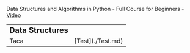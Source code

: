 Data Structures and Algorithms in Python - Full Course for Beginners - [Video](https://www.youtube.com/watch?v=pkYVOmU3MgA)

<table border="0">
 <tr>
    <td><b style="font-size:20px">Data Structures</b></td>
    <td><b style="font-size:20px"></b></td>
 </tr>
 <tr>
    <td> Taca
    </td>
    <td> [Test](./Test.md)
    </td>
 </tr>
</table>
